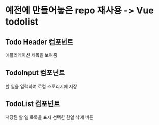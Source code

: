 # 예전에 만들어놓은 repo 재사용 -> Vue todolist

## Todo Header 컴포넌트

애플리케이션 제목을 보여줌

## TodoInput 컴포넌트

할 일을 입력하여 로컬 스토리지에 저장

## TodoList 컴포넌트

저장된 할 일 목록을 표시
선택한 한일 삭제 버튼
